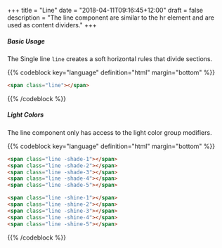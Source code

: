 +++
title = "Line"
date = "2018-04-11T09:16:45+12:00"
draft = false
description = "The line component are similar to the hr element and are used as content dividers."
+++

##### Basic Usage

The Single line `line` creates a soft horizontal rules that divide sections.

<span class="line"></span>

{{% codeblock key="language" definition="html" margin="bottom" %}}
```html
<span class="line"></span>
```
{{% /codeblock %}}


##### Light Colors

The line component only has access to the light color group modifiers.

<span class="line margin-bottom:2 -shade-1"></span>
<span class="line margin-bottom:2 -shade-2"></span>
<span class="line margin-bottom:2 -shade-3"></span>
<span class="line margin-bottom:2 -shade-4"></span>
<span class="line margin-bottom:2 -shade-5"></span>
<div class="u-pad-2 u-fill-black">
  <span class="line margin-bottom:2 -shine-1"></span>
  <span class="line margin-bottom:2 -shine-2"></span>
  <span class="line margin-bottom:2 -shine-3"></span>
  <span class="line margin-bottom:2 -shine-4"></span>
  <span class="line -shine-5"></span>
</div>

{{% codeblock key="language" definition="html" margin="bottom" %}}
```html
<span class="line -shade-1"></span>
<span class="line -shade-2"></span>
<span class="line -shade-3"></span>
<span class="line -shade-4"></span>
<span class="line -shade-5"></span>

<span class="line -shine-1"></span>
<span class="line -shine-2"></span>
<span class="line -shine-3"></span>
<span class="line -shine-4"></span>
<span class="line -shine-5"></span>
```
{{% /codeblock %}}
